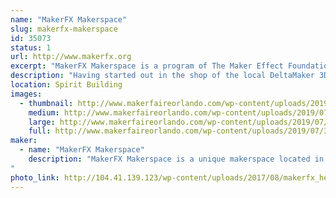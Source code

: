 ```yaml
---
name: "MakerFX Makerspace"
slug: makerfx-makerspace
id: 35073
status: 1
url: http://www.makerfx.org
excerpt: "MakerFX Makerspace is a program of The Maker Effect Foundation located in south Orlando. "
description: "Having started out in the shop of the local DeltaMaker 3D Printer factory, MakerFX now has their own dedicated space in South Orlando and a growing community of makers that are in many different realms of making. From bee keeping, 3D printing, circuit board design, costuming/cosplay, woodworking and more, the members of MakerFX strive to make our community of makers a hub of learning for South Orlando."
location: Spirit Building
images:
  - thumbnail: http://www.makerfaireorlando.com/wp-content/uploads/2019/07/32047389287_f1ed96bd2c_z.jpg
    medium: http://www.makerfaireorlando.com/wp-content/uploads/2019/07/32047389287_f1ed96bd2c_z.jpg
    large: http://www.makerfaireorlando.com/wp-content/uploads/2019/07/32047389287_f1ed96bd2c_z.jpg
    full: http://www.makerfaireorlando.com/wp-content/uploads/2019/07/32047389287_f1ed96bd2c_z.jpg
maker:
  - name: "MakerFX Makerspace"
    description: "MakerFX Makerspace is a unique makerspace located in south Orlando and easily accessible by those in the area. This new makerspace is organize by a group of like minded individuals that saw a need for a new space on the south side or Orlando to fill in the geographic gaps. One of our goals is to work hand in hand with other local spaces in the Greater Orlando area. As a program of The Maker Effect Foundation, MakerFX strives to create unique classes, useful workspaces, and share ideas with the maker community. 
"
photo_link: http://104.41.139.123/wp-content/uploads/2017/08/makerfx_hex_square.png
---
```

